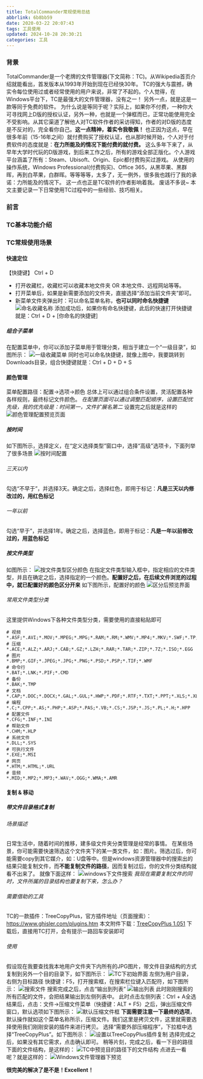 ```yaml
---
title: TotalCommander常规使用总结
abbrlink: 6b8bb59
date: 2020-03-22 20:07:43
tags: 工具使用
updated: 2024-10-28 20:30:21
categories: 工具
---
```


### 背景
TotalCommander是一个老牌的文件管理器(下文简称：TC)。从Wikipedia首页介绍[](https://en.wikipedia.org/wiki/Total_Commander)就能看出，首发版本从1993年开始到现在已经快30年。
TC的强大与震撼，确实令每位使用过或者经常使用的用户来说，非常了不起的。个人觉得，在Windows平台下，TC是最强大的文件管理器，没有之一！
另外一点，就是这是一款等同于免费的软件。
为什么说是等同于呢？实际上，如果你不付费，一种你大可寻找网上D版的授权认证，另外一种，也就是一个弹框而已，正常功能使用完全不受影响。从其它渠道了解他人对TC软件作者的采访得知，作者的对D版的态度是不反对的，完全看你自己。**这一点精神，着实令我敬佩！**
也正因为这点，早在很多年前（15-16年之间）就付费购买了授权认证，也从那时候开始，个人对于付费软件的态度就是：**在力所能及的情况下能付费的就付费。**
这么多年下来了，从早年大学时代玩的D版游戏，到后来工作之后，所有的游戏全部正版化。个人游戏平台涵盖了所有：Steam、Ubisoft、Origin、Epic都付费购买过游戏。
从使用的操作系统，Windows Professional(付费购买)、Office 365，从黑苹果、黑群晖，再到白苹果，白群晖。等等等等，太多了，无一例外，很多我也践行了我的承诺：力所能及的情况下。
这一点也正是TC软件的作者影响着我。
废话不多说~
本文主要记录一下日常使用TC过程中的一些经验、技巧相关。
### 前言

<!-- more -->
### TC基本功能介绍
### TC常规使用场景
#### 快速定位
【快捷键】 Ctrl + D
- 打开收藏栏，收藏栏可以收藏本地文件夹 OR 本地文件、远程网站等等。
- 打开菜单后，如果是新需要添加的文件夹，直接选择“添加当前文件夹”即可。
- 新菜单文件夹弹出时：可以命名菜单名称，**也可以同时命名快捷键**
![命名收藏名称](6b8bb59/bookmark1.jpg)
添加成功后，如果你有命名快捷键，此后的快速打开快捷键就是：Ctrl + D + [你命名的快捷键]

##### 组合子菜单
在配置菜单中，你可以添加子菜单用于管理分类，相当于建立一个“一级目录”，如图所示：
![一级收藏菜单](6b8bb59/bookmark2.jpg)
同时也可以命名快捷键，就像上图中，我要跳转到Downloads目录，组合快捷键就是：Ctrl + D + D + S

#### 颜色管理
菜单配置路径：配置->选项->颜色
总体上可以通过组合条件设置，灵活配置各种各样规则，最终标记文件颜色。
*在配置页面可以通过调整匹配顺序，设置匹配优先级，我的优先级是：时间第一，文件扩展名第二*
设置完之后就是这样的
![颜色管理配置预览页面](6b8bb59/color4.jpg)
##### 按时间
如下图所示，选择定义，在“定义选择类型”窗口中，选择“高级”选项卡，下面列举了很多场景
![按时间配置](6b8bb59/color1.jpg)
###### 三天以内
勾选“不早于”，并选择3天。确定之后，选择红色，即用于标记：**凡是三天以内修改过的，用红色标记**
###### 一年以前
勾选“早于”，并选择1年。确定之后，选择蓝色，即用于标记：**凡是一年以前修改过的，用蓝色标记**

##### 按文件类型
如图所示：
![按文件类型区分颜色](6b8bb59/color2.jpg)
在指定文件类型输入框中，指定相应的文件类型，并且在确定之后，选择指定的一个颜色。**配置好之后，在后续文件浏览的过程中，就已配置好的颜色区分开来**
如下图所示，配置好的颜色
![区分后预览界面](6b8bb59/color3.jpg)
###### 常用文件类型分类
这里提供Windows下各种文件类型分类，需要使用的直接粘贴即可
```shell
# 视频
*.ASF;*.AVI;*.MOV;*.MPEG;*.MPG;*.RAM;*.RM;*.WMV;*.MP4;*.MKV;*.SWF;*.TP;*.TS;*.FLV;*.F4V
# 压缩
*.ACE;*.ALZ;*.ARJ;*.CAB;*.GZ;*.LZH;*.RAR;*.TAR;*.ZIP;*.7Z;*.ISO;*.EGG
# 图片
*.BMP;*.GIF;*.JPEG;*.JPG;*.PNG;*.PSD;*.PSP;*.TIF;*.WMF
# 命令行
*.BAT;*.LNK;*.PIF;*.CMD
# 备份
*.BAK;*.TMP
# 文档
*.CAP;*.DOC;*.DOCX;*.GAL;*.GUL;*.HWP;*.PDF;*.RTF;*.TXT;*.PPT;*.XLS;*.XLSX;*.PPTX
# 编程
*.C;*.CPP;*.AS;*.PHP;*.ASP;*.PAS;*.VB;*.CS;*.JSP;*.JS;*.PL;*.H;*.HPP
# 配置文件
*.CFG;*.INF;*.INI
# 帮助文件
*.CHM;*.HLP
# 系统文件
*.DLL;*.SYS
# 可执行文件
*.EXE;*.MSI
# 网页
*.HTM;*.HTML;*.URL
# 音频
*.MID;*.MP2;*.MP3;*.WAV;*.OGG;*.WMA;*.AMR
```

#### 复制 & 移动
##### 带文件目录格式复制
###### 场景描述
日常生活中，随着时间的推移，建多级文件夹分类管理是经常的事情。
在某些场景，你可能需要快速筛选这个文件夹下的某一类文件，如：图片。筛选过后，你可能需要copy到其它媒介，如：U盘等中。但是windows资源管理器中的搜索出的结果只能复制文件，而**不能复制文件的路径**，因而复制过后，你的文件分类结构就看不出来了。
就像下面这样：
![windows下文件搜索](6b8bb59/copy1.jpg)
*我现在需要复制文件的同时，文件所属的目录结构也要复制下来，怎么办？*
###### 需要借助的工具
TC的一款插件：TreeCopyPlus，官方插件地址（页面搜索）：https://www.ghisler.com/plugins.htm
本文附件下载：[TreeCopyPlus 1.051](6b8bb59/treecopyplus.zip)
下载后，直接用TC打开，会有提示一路回车安装即可
###### 使用
假设现在我要查找我本地用户文件夹下内所有的JPG图片，带文件目录结构的方式复制到另外一个目的目录下，如下图所示：
![TC下初始界面](6b8bb59/copy2.jpg)
左侧为用户目录，右侧为目标路径
快捷键：F5，打开搜索框，在搜索栏位键入匹配符，如下图所示：
![搜索文件](6b8bb59/copy3.jpg)
搜索完成之后，点击“输出到列表”
![输出列表](6b8bb59/copy4.jpg)
此时刚刚搜索的所有匹配的文件，会把结果输出到左侧列表中。
此时点击左侧列表：Ctrl + A全选结果后，点击：文件->压缩文件菜单（快捷键：ALT + F5）之后，弹出压缩文件窗口，默认选项如下图所示：
![默认压缩文件框](6b8bb59/copy5.jpg)
**下面需要注意一下最终的选项**，默认操作就如这个菜单名称所示，压缩文件。我们这里是拷贝文件，这里就需要选择使用我们刚刚安装的插件来进行拷贝。
选择“需要外部压缩程序”，下拉框中选择“TreeCopyPlus”。如下图所示：
![设置以TreeCopyPlus插件复制](6b8bb59/copy6.jpg)
选择完成之后，如果没有其它需求，点击确认即可。
稍等片刻，完成之后，看一下目的路径下面的文件结构，是这样的：
![TC中预览目的路径下的文件结构](6b8bb59/copy7.jpg)
点进去一看呢？就是这样的：
![Windows文件管理器下预览](6b8bb59/copy8.jpg)

**很完美的解决了是不是！Excellent！**
